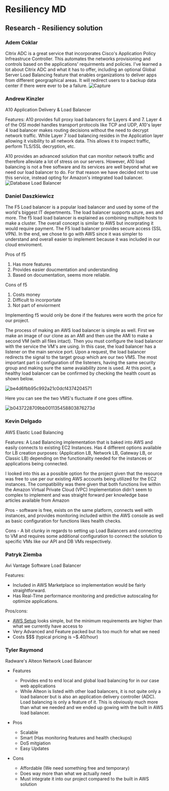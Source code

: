 
# Resiliency MD
## Research - Resiliency solution

### Adem Coklar
Citrix ADC is a great service that incorporates Cisco's Application Policy Infreastruce Controller. This automates the networks provisioning and controls based on the applications' requirments and policies. I've learned a lot about Citrix ADC and what it has to offer, including an optional Global Server Load Balancing feature that enables organizations to deliver apps from different georgraphical areas. It will redirect users to a backup data center if there were ever to be a failure. 
![Capture](https://user-images.githubusercontent.com/55860846/126875199-8efd6b2f-f5ae-4ef5-9692-4c74cbfd8492.PNG)


### Andrew Kinzler
A10 Application Delivery & Load Balancer

Features:
A10 provides full proxy load balancers for Layers 4 and 7. Layer 4 of the OSI model handles transport protocols like TCP and UDP, A10's layer 4 load balancer makes routing decisions without the need to decrypt network traffic. 
While Layer 7 load balancing resides in the Application layer allowing it visibility to all network data. This allows it to inspect traffic, perform TLS/SSL decryption, etc. 

A10 provides an advanced solution that can monitor network traffic and therefore alleviate a lot of stress on our servers. However, A10 load balancing is not a free software and its services are well beyond what we need our load balancer to do. For that reason we have decided not to use this service, instead opting for Amazon's integrated load balancer.
![Database Load Balancer](https://user-images.githubusercontent.com/49198431/126721811-4d1c5ac7-cb21-4951-a80d-13cb95e92c34.PNG)
### Daniel Daszkiewicz

The F5 Load balancer is a popular load balancer and used by some of the world's biggest IT depertments. The load balancer supports azure, aws and more. 
The f5 load load balancer is explained as combining multiple hosts to make a cluster. The overall
concept is similar to AWS but incorprating it would require payment. The F5 load balancer
provides secure access (SSL VPN). In the end, we chose to go with AWS since it was simpler to understand and overall easier to implement
because it was included in our cloud enviroment.

Pros of f5
1. Has more features 
2. Provides easier doucmentation and understanding
3. Based on documentation, seems more reliable.

Cons of f5
1. Costs money 
2. Difficult to incorportate 
3. Not part of enviorment 

Implementing f5 would only be done if the features were worth the price for our project. 

The process of making an AWS load balancer is simple as well. First we make an image of our clone as an AMI and then use the AMI to make a second VM (with all files intact). Then you must configure the load balancer with the service the VM's are using. In this case, 
the load balancer has a listener on the main service port. Upon a request, the load balancer redirects the signal to the target group which are our two VMS. The most important part is configuration of the listeners, having the same security group and making sure the 
same avaiability zone is used. At this point, a healthy load balancer can be confirmed by checking the health count as shown below. 

![be4d6fbb95c992a21c0dcf4374204571](https://user-images.githubusercontent.com/70596795/126726202-b14bd801-89b5-421e-8c14-37826e9cd87f.png)

Here you can see the two VMS's fluctuate if one goes offline. 

![b0437228709bb001135458803876273d](https://user-images.githubusercontent.com/70596795/126726156-6e1ce8ba-b745-4eaf-8c48-98d0401196ee.png)







### Kevin Delgado
AWS Elastic Load Balancing

Features:
A Load Balancing implementation that is baked into AWS and easily connects to existing EC2 Instances.
Has 4 different options available for LB creation purposes: (Application LB, Network LB, Gateway LB, or Classic LB) depending on the functionality needed for the instances or applications being connected.
 
I looked into this as a possible option for the project given that the resource was free to use per our existing AWS accounts being utilized for the EC2 instances.
The compatibility was there given that both functions live within the Amazon Virtual Private Cloud (VPC)
Implementation didn't seem to complex to implement and was straight forward per knowledge base articles available from Amazon

Pros - software is free, exists on the same platform, connects well with instances, and provides monitoring included within the AWS console as well as basic configuration for functions likes health checks.

Cons - A bit clunky in regards to setting up Load Balancers and connecting to VM and requires some additional configuration to connect the solution to specific VMs like our API and DB VMs respectively.
### Patryk Ziemba
Avi Vantage Software Load Balancer   

Features:
* Included in AWS Marketplace so implementation would be fairly straightforward. 
* Has Real-Time performance monitoring and predictive autoscaling for optimize applications.   

Pros/cons:
* [AWS Setup](https://avinetworks.com/docs/20.1/installing-avi-vantage-in-amazon-web-services/) looks simple, but the minimum requirements are higher than what we currently have access to
* Very Advanced and Feature packed but its too much for what we need
* Costs $$$ (typical pricing is ~$.40/hour)
### Tyler Raymond
Radware's Alteon Network Load Balancer
- Features
  - Provides end to end local and global load balancing for in our case web applications
  - While Alteon is listed with other load balancers, it is not quite only a load balancer but is also an application delivery controller (ADC). Load balancing is only a feature of it. This is obviously much more than what we needed and we ended up gowing with the built in AWS load balancer.

- Pros
  - Scalable
  - Smart (Has monitoring features and health checkups)
  - DoS mitgiation
  - Easy Updates

- Cons
  - Affordable (We need something free and temporary)
  - Does way more than what we actually need
  - Must integrate it into our project compared to the built in AWS solution

